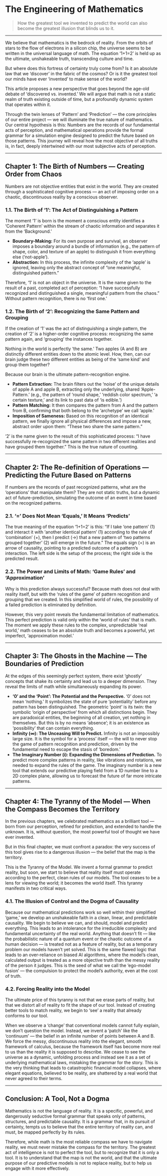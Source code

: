 # The Engineering of Mathematics

> How the greatest tool we invented to predict the world can also become the greatest illusion that blinds us to it.

---

We believe that mathematics is the bedrock of reality. From the orbits of stars to the flow of electrons in a silicon chip, the universe seems to be written in the universal language of math. The equation ‘1+1=2’ is held up as the ultimate, unshakeable truth, transcending culture and time.

But where does this fortress of certainty truly come from? Is it an absolute law that we ‘discover’ in the fabric of the cosmos? Or is it the greatest tool our minds have ever ‘invented’ to make sense of the world?

This article proposes a new perspective that goes beyond the age-old debate of ‘discovered vs. invented.’ We will argue that math is not a static realm of truth existing outside of time, but a profoundly dynamic system that operates within it.

Through the twin lenses of ‘Pattern’ and ‘Prediction’ — the core principles of our entire project — we will illuminate the true nature of mathematics. Our central hypothesis is this: Numbers are the records of our fundamental acts of perception, and mathematical operations provide the formal grammar for a simulation engine designed to predict the future based on those patterns. This journey will reveal how the most objective of all truths is, in fact, deeply intertwined with our most subjective acts of perception.

---

## Chapter 1: The Birth of Numbers — Creating Order from Chaos

Numbers are not objective entities that exist in the world. They are created through a sophisticated cognitive process — an act of imposing order on a chaotic, discontinuous reality by a conscious observer.

### 1.1. The Birth of ‘1’: The Act of Distinguishing a Pattern

The moment ‘1’ is born is the moment a conscious entity identifies a ‘Coherent Pattern’ within the stream of chaotic information and separates it from the ‘Background.’

*   **Boundary-Making:** For its own purpose and survival, an observer imposes a boundary around a bundle of information (e.g., the pattern of shape, color, and texture of an apple) to distinguish it from everything else (‘not-apple’).
*   **Abstraction:** In this process, the infinite complexity of the ‘apple’ is ignored, leaving only the abstract concept of “one meaningful, distinguished pattern.”

Therefore, ‘1’ is not an object in the universe. It is the name given to the result of a past, completed act of perception: “I have successfully recognized and distinguished a single, meaningful pattern from the chaos.” Without pattern recognition, there is no ‘first one.’

### 1.2. The Birth of ‘2’: Recognizing the Same Pattern and Grouping

If the creation of ‘1’ was the act of distinguishing a single pattern, the creation of ‘2’ is a higher-order cognitive process: recognizing the same pattern again, and ‘grouping’ the instances together.

Nothing in the world is perfectly ‘the same.’ Two apples (A and B) are distinctly different entities down to the atomic level. How, then, can our brain judge these two different entities as being of the ‘same kind’ and group them together?

Because our brain is the ultimate pattern-recognition engine.

*   **Pattern Extraction:** The brain filters out the ‘noise’ of the unique details of apple A and apple B, extracting only the underlying, shared ‘Apple-Pattern.’ (e.g., the pattern of ‘round shape,’ ‘reddish color spectrum,’ ‘a certain texture,’ and its link to past data of ‘is edible.’)
*   **Pattern Matching:** It then compares the pattern from A and the pattern from B, confirming that both belong to the ‘archetype’ we call ‘apple.’
*   **Imposition of Sameness:** Based on this recognition of an identical pattern, we finally ignore all physical differences and impose a new, abstract order upon them: “These two share the same pattern.”

‘2’ is the name given to the result of this sophisticated process: “I have successfully re-recognized the same pattern in two different realities and have grouped them together.” This is the true nature of counting.

---

## Chapter 2: The Re-definition of Operations — Predicting the Future Based on Patterns

If numbers are the records of past recognized patterns, what are the ‘operations’ that manipulate them? They are not static truths, but a dynamic act of future-prediction, simulating the outcome of an event in time based on the recognized patterns.

### 2.1. ‘=’ Does Not Mean ‘Equals,’ It Means ‘Predicts’

The true meaning of the equation ‘1+1=2’ is this: “If I take ‘one pattern’ (1) and interact it with ‘another identical pattern’ (1) according to the rule of ‘combination’ (+), then I predict (→) that a new pattern of ‘two patterns grouped together’ (2) will emerge in the future.” The equals sign (=) is an arrow of causality, pointing to a predicted outcome of a pattern’s interaction. The left side is the setup of the process; the right side is the predicted result.

### 2.2. The Power and Limits of Math: ‘Game Rules’ and ‘Approximation’

Why is this prediction always successful? Because math does not deal with reality itself, but with the ‘rules of the game’ of pattern recognition and grouping that we created. In this simplified world of rules, the possibility of a failed prediction is eliminated by definition.

However, this very point reveals the fundamental limitation of mathematics. This perfect prediction is valid only within the ‘world of rules’ that is math. The moment we apply these rules to the complex, unpredictable ‘real world,’ math ceases to be an absolute truth and becomes a powerful, yet imperfect, ‘approximation model.’

---

## Chapter 3: The Ghosts in the Machine — The Boundaries of Prediction

At the edges of this seemingly perfect system, there exist ‘ghostly’ concepts that shake its certainty and lead us to a deeper dimension. They reveal the limits of math while simultaneously expanding its power.

*   **‘0’ and the ‘Point’: The Potential and the Perspective.** ‘0’ does not mean ‘nothing.’ It symbolizes the state of pure ‘potentiality’ before any pattern has been distinguished. The geometric ‘point’ is its twin: the symbolic ‘origin of perspective’ from which all distinctions begin. They are paradoxical entities, the beginning of all creation, yet nothing in themselves. But this is by no means ‘absence’; it is an existence as ‘possibility’ that can contain everything.
*   **Infinity (∞): The Unceasing Will to Predict.** Infinity is not an impossibly large size. It is the symbol for a ‘process’ itself — the will to never stop the game of pattern recognition and prediction, driven by the fundamental need to escape the stasis of ‘boredom.’
*   **The Imaginary Number (i): Expanding the Dimensions of Prediction.** To predict more complex patterns in reality, like vibrations and rotations, we needed to expand the rules of the game. The imaginary number is a new tool that extends our predictive playing field from a 1D number line to a 2D complex plane, allowing us to forecast the future of far more intricate patterns.

---

## Chapter 4: The Tyranny of the Model — When the Compass Becomes the Territory

In the previous chapters, we celebrated mathematics as a brilliant tool — born from our perception, refined for prediction, and extended to handle the unknown. It is, without question, the most powerful tool of thought we have ever invented.

But in this final chapter, we must confront a paradox: the very success of this tool gives rise to a dangerous illusion — the belief that the map is the territory.

This is the Tyranny of the Model. We invent a formal grammar to predict reality, but soon, we start to believe that reality itself must operate according to the perfect, clean rules of our models. The tool ceases to be a lens for viewing the world; it becomes the world itself. This tyranny manifests in two critical ways.

### 4.1. The Illusion of Control and the Dogma of Causality

Because our mathematical predictions work so well within their simplified ‘game,’ we develop an unshakeable faith in a clean, linear, and predictable causality. We begin to believe we can, and should, model and predict everything. This leads to an intolerance for the irreducible complexity and fundamental uncertainty of the real world. Anything that doesn’t fit — like the probabilistic nature of a quantum event or the chaotic outcome of a human decision — is treated not as a feature of reality, but as a temporary problem our models haven’t yet solved. This is the same flawed logic that leads to an over-reliance on biased AI algorithms, where the model’s clean, calculated output is treated as a more objective truth than the messy reality of the person it judges. This is the seed of what we call the ‘ego-model fusion’ — the compulsion to protect the model’s authority, even at the cost of truth.

### 4.2. Forcing Reality into the Model

The ultimate price of this tyranny is not that we erase parts of reality, but that we distort all of reality to fit the shape of our tool. Instead of creating better tools to match reality, we begin to ‘see’ a reality that already conforms to our tool.

When we observe a ‘change’ that conventional models cannot fully explain, we don’t question the model. Instead, we invent a ‘patch’ like the ‘continuum’ — the belief in an infinite number of points between A and B. We force the messy, discontinuous reality into the elegant, smooth framework of calculus, because the framework itself has become more real to us than the reality it is supposed to describe. We cease to see the universe as a dynamic, unfolding process and instead see it as a set of underlying mathematical laws, mistaking the grammar for the story. This is the very thinking that leads to catastrophic financial model collapses, where elegant equations, believed to be reality, are shattered by a real world that never agreed to their terms.

---

## Conclusion: A Tool, Not a Dogma

Mathematics is not the language of reality. It is a specific, powerful, and dangerously seductive formal grammar that speaks only of patterns, structures, and predictable causality. It is a grammar that, in its pursuit of certainty, tempts us to believe that the entire territory of reality can, and must, be mapped perfectly by its rules.

Therefore, while math is the most reliable compass we have to navigate reality, we must never mistake the compass for the territory. The greatest act of intelligence is not to perfect the tool, but to recognize that it is only a tool. It is to understand that the map is not the world, and that the ultimate purpose of our predictive models is not to replace reality, but to help us engage with it more effectively.
